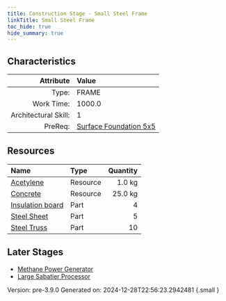 ```yaml
---
title: Construction Stage - Small Steel Frame
linkTitle: Small Steel Frame
toc_hide: true
hide_summary: true
---
```


## Characteristics

| Attribute      | Value |
|--------:|:------|
|Type:|FRAME|
|Work Time:|1000.0|
|Architectural Skill:|1|
|PreReq:|[Surface Foundation 5x5](/docs/definitions/construction/surface-foundation-5x5)|

## Resources

| Name | Type | Quantity |
|:-----|:-----|-----:|
|[Acetylene](/docs/definitions/resource/acetylene)|Resource|1.0 kg|
|[Concrete](/docs/definitions/resource/concrete)|Resource|25.0 kg|
|[Insulation board](/docs/definitions/part/insulation-board)|Part|4|
|[Steel Sheet](/docs/definitions/part/steel-sheet)|Part|5|
|[Steel Truss](/docs/definitions/part/steel-truss)|Part|10|

## Later Stages
- [Methane Power Generator](/docs/definitions/construction/methane-power-generator)
- [Large Sabatier Processor](/docs/definitions/construction/large-sabatier-processor)


Version: pre-3.9.0 Generated on: 2024-12-28T22:56:23.2942481
{.small }